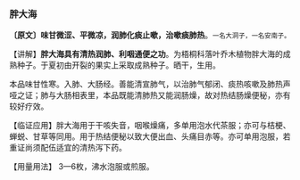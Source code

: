 ###  胖大海

**〔原文〕味甘微涩、平微凉，润肺化痰止嗽，治嗽痰肺热**。<small>一名大洞子，一名安南子。</small>

【讲解】**胖大海具有清热润肺、利咽通便之功**。为梧桐科落叶乔木植物胖大海的成熟种子。于夏初由开裂的果实上采取成熟种子。晒干，生用。 

本品味甘性寒。入肺、大肠经。善能清宣肺气，以治肺气郁闭、痰热咳嗽及肺热声哑之证；肺与大肠相表里，本品既能清肺热又能润肠燥，故对热结肠燥便秘，亦有较好疗效。

【临证应用】胖大海用于干咳失音，咽喉燥痛，多单用泡水代茶服；亦可与桔梗、蝉蜕、甘草等同用。用于热结便秘以致大便出血、头痛目赤等。亦可单用泡服，若重证尚须配伍适宜的清热泻下药。

【用量用法】 3—6枚，沸水泡服或煎服。
